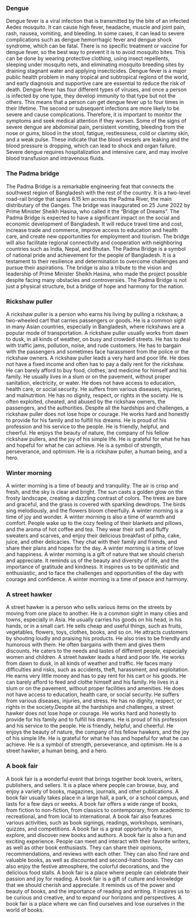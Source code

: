 ### Dengue
Dengue fever is a viral infection that is transmitted by the bite of an infected Aedes mosquito. It can cause high fever, headache, muscle and joint pain, rash, nausea, vomiting, and bleeding. In some cases, it can lead to severe complications such as dengue hemorrhagic fever and dengue shock syndrome, which can be fatal. There is no specific treatment or vaccine for dengue fever, so the best way to prevent it is to avoid mosquito bites. This can be done by wearing protective clothing, using insect repellents, sleeping under mosquito nets, and eliminating mosquito breeding sites by draining stagnant water and applying insecticides. Dengue fever is a major public health problem in many tropical and subtropical regions of the world, and early diagnosis and supportive care are essential to reduce the risk of death. Dengue fever has four different types of viruses, and once a person is infected by one type, they develop immunity to that type but not the others. This means that a person can get dengue fever up to four times in their lifetime. The second or subsequent infections are more likely to be severe and cause complications. Therefore, it is important to monitor the symptoms and seek medical attention if they worsen. Some of the signs of severe dengue are abdominal pain, persistent vomiting, bleeding from the nose or gums, blood in the stool, fatigue, restlessness, cold or clammy skin, and a weak pulse. These indicate that the blood vessels are leaking and the blood pressure is dropping, which can lead to shock and organ failure. Severe dengue requires hospitalization and intensive care, and may involve blood transfusion and intravenous fluids.
### The Padma bridge
The Padma Bridge is a remarkable engineering feat that connects the southwest region of Bangladesh with the rest of the country. It is a two-level road-rail bridge that spans 6.15 km across the Padma River, the main distributary of the Ganges. The bridge was inaugurated on 25 June 2022 by Prime Minister Sheikh Hasina, who called it the “Bridge of Dreams”. The Padma Bridge is expected to have a significant impact on the social and economic development of Bangladesh. It will reduce travel time and cost, increase trade and commerce, improve access to education and health care, and create new opportunities for employment and tourism. The bridge will also facilitate regional connectivity and cooperation with neighboring countries such as India, Nepal, and Bhutan. The Padma Bridge is a symbol of national pride and achievement for the people of Bangladesh. It is a testament to their resilience and determination to overcome challenges and pursue their aspirations. The bridge is also a tribute to the vision and leadership of Prime Minister Sheikh Hasina, who made the project possible despite facing many obstacles and controversies. The Padma Bridge is not just a physical structure, but a bridge of hope and harmony for the nation.
### Rickshaw puller
A rickshaw puller is a person who earns his living by pulling a rickshaw, a two-wheeled cart that carries passengers or goods. He is a common sight in many Asian countries, especially in Bangladesh, where rickshaws are a popular mode of transportation. A rickshaw puller usually works from dawn to dusk, in all kinds of weather, on busy and crowded streets. He has to deal with traffic jams, pollution, noise, and rude customers. He has to bargain with the passengers and sometimes face harassment from the police or the rickshaw owners. A rickshaw puller leads a very hard and poor life. He does not have a fixed income and often has to pay a daily rent for the rickshaw. He can barely afford to buy food, clothes, and medicine for himself and his family. He usually lives in a slum or on the pavement, without proper sanitation, electricity, or water. He does not have access to education, health care, or social security. He suffers from various diseases, injuries, and malnutrition. He has no dignity, respect, or rights in the society. He is often exploited, cheated, and abused by the rickshaw owners, the passengers, and the authorities. Despite all the hardships and challenges, a rickshaw puller does not lose hope or courage. He works hard and honestly to provide for his family and to fulfill his dreams. He is proud of his profession and his service to the people. He is friendly, helpful, and cheerful. He enjoys the beauty of nature, the company of his fellow rickshaw pullers, and the joy of his simple life. He is grateful for what he has and hopeful for what he can achieve. He is a symbol of strength, perseverance, and optimism. He is a rickshaw puller, a human being, and a hero.
### Winter morning
A winter morning is a time of beauty and tranquility. The air is crisp and fresh, and the sky is clear and bright. The sun casts a golden glow on the frosty landscape, creating a dazzling contrast of colors. The trees are bare and graceful, and the grass is covered with sparkling dewdrops. The birds sing melodiously, and the flowers bloom cheerfully. A winter morning is a time of joy and wonder. A winter morning is also a time of warmth and comfort. People wake up to the cozy feeling of their blankets and pillows, and the aroma of hot coffee and tea. They wear their soft and fluffy sweaters and scarves, and enjoy their delicious breakfast of pitha, cake, juice, and other delicacies. They chat with their family and friends, and share their plans and hopes for the day. A winter morning is a time of love and happiness. A winter morning is a gift of nature that we should cherish and appreciate. It reminds us of the beauty and diversity of life, and the importance of gratitude and kindness. It inspires us to be optimistic and enthusiastic, and to face the challenges and opportunities of the day with courage and confidence. A winter morning is a time of peace and harmony.
### A street hawker
A street hawker is a person who sells various items on the streets by moving from one place to another. He is a common sight in many cities and towns, especially in Asia. He usually carries his goods on his head, in his hands, or in a small cart. He sells cheap and useful things, such as fruits, vegetables, flowers, toys, clothes, books, and so on. He attracts customers by shouting loudly and praising his products. He also tries to be friendly and humorous with them. He often bargains with them and gives them discounts. He caters to the needs and tastes of different people, especially women and children. A street hawker leads a hard and poor life. He works from dawn to dusk, in all kinds of weather and traffic. He faces many difficulties and risks, such as accidents, theft, harassment, and exploitation. He earns very little money and has to pay rent for his cart or his goods. He can barely afford to feed and clothe himself and his family. He lives in a slum or on the pavement, without proper facilities and amenities. He does not have access to education, health care, or social security. He suffers from various diseases, injuries, and stress. He has no dignity, respect, or rights in the society.Despite all the hardships and challenges, a street hawker does not lose hope or courage. He works hard and honestly to provide for his family and to fulfill his dreams. He is proud of his profession and his service to the people. He is friendly, helpful, and cheerful. He enjoys the beauty of nature, the company of his fellow hawkers, and the joy of his simple life. He is grateful for what he has and hopeful for what he can achieve. He is a symbol of strength, perseverance, and optimism. He is a street hawker, a human being, and a hero.
### A book fair
A book fair is a wonderful event that brings together book lovers, writers, publishers, and sellers. It is a place where people can browse, buy, and enjoy a variety of books, magazines, journals, and other publications. A book fair usually takes place in a large hall, a park, or a school campus, and lasts for a few days or weeks. A book fair offers a wide range of books, from fiction to non-fiction, from classics to contemporary, from academic to recreational, and from local to international. A book fair also features various activities, such as book signings, readings, workshops, seminars, quizzes, and competitions. A book fair is a great opportunity to learn, explore, and discover new books and authors. A book fair is also a fun and exciting experience. People can meet and interact with their favorite writers, as well as other book enthusiasts. They can share their opinions, recommendations, and reviews with each other. They can also find rare and valuable books, as well as discounted and second-hand books. They can also enjoy the festive atmosphere, the colorful decorations, and the delicious food stalls. A book fair is a place where people can celebrate their passion and joy for reading. A book fair is a gift of culture and knowledge that we should cherish and appreciate. It reminds us of the power and beauty of books, and the importance of reading and writing. It inspires us to be curious and creative, and to expand our horizons and perspectives. A book fair is a place where we can find ourselves and lose ourselves in the world of books.